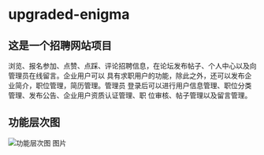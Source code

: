 # upgraded-enigma
## 这是一个招聘网站项目
浏览、报名参加、点赞、点踩、评论招聘信息，在论坛发布帖子、个人中心以及向管理员在线留言。企业用户可以
具有求职用户的功能，除此之外，还可以发布企业简介，职位管理，简历管理。管理员
登录后可以进行用户信息管理、职位分类管理、发布公告、企业用户资质认证管理、职
位审核、帖子管理以及留言管理。
## 功能层次图
![功能层次图 图片](![9901f9b6f5e6f0adb596e15c32a30c3](https://github.com/Ricardo-xy/upgraded-enigma/assets/47131143/23f73c31-efd5-4c18-9343-58250f83028c)
)

